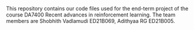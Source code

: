 This repository contains our code files used for the end-term project of the course DA7400 Recent advances in reinforcement learning. The team members are Shobhith Vadlamudi ED21B069, Adithyaa RG ED21B005.
